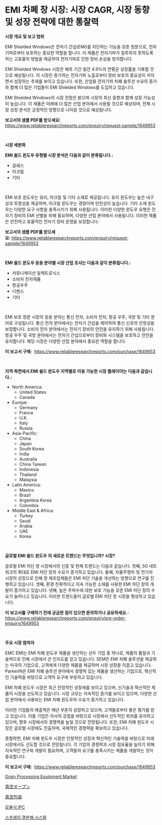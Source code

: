 <p><h1>EMI 차폐 창 시장: 시장 CAGR, 시장 동향 및 성장 전략에 대한 통찰력</h1></p><p><strong>시장 개요 및 보고 범위</strong></p>
<p><p>EMI Shielded Windows은 전자기 간섭(EMI)를 차단하는 기능을 갖춘 창문으로, 전자기파로부터 보호하는 중요한 역할을 합니다. 이 제품은 전자기파가 침투하지 못하도록 하는 고효율의 방법을 제공하여 전자기파로 인한 장비 손상을 방지합니다. </p><p>EMI Shielded Windows 시장은 예측 기간 동안 4.9%의 연평균 성장률을 기록할 것으로 예상됩니다. 이 시장은 증가하는 전자기파 노출로부터 장비 보호의 중요성이 커지면서 성장하는 추세를 보이고 있습니다. 또한, 산업용 전자기파 차폐 솔루션 수요의 증가와 함께 더 많은 기업들이 EMI Shielded Windows를 도입하고 있습니다.</p><p>EMI Shielded Windows의 시장 전망은 밝으며 시장의 최신 동향과 함께 성장 가능성이 높습니다. 이 제품은 미래에 더 많은 산업 분야에서 사용될 것으로 예상되며, 전체 시장 성장 분석은 긍정적인 방향으로 나아갈 것으로 예상됩니다.</p></p>
<p><strong>보고서의 샘플 PDF를 받으세요:</strong> <a href="https://www.reliableresearchreports.com/enquiry/request-sample/1649953">https://www.reliableresearchreports.com/enquiry/request-sample/1649953</a></p>
<p>&nbsp;</p>
<p><strong>시장 세분화</strong></p>
<p><strong>EMI 쉴드 윈도우 유형별 시장 분석은 다음과 같이 분류됩니다.:</strong></p>
<p><ul><li>글래스</li><li>아크릴</li><li>기타</li></ul></p>
<p>&nbsp;</p>
<p><p>EMI 보호 윈도우는 유리, 아크릴 및 기타 소재로 제공됩니다. 유리 윈도우는 높은 내구성과 투명성을 제공하며, 아크릴 윈도우는 경량이며 안전성이 높습니다. 기타 소재 윈도우는 다양한 요구 사항을 충족시키기 위해 사용됩니다. 이러한 다양한 윈도우 유형은 전자기 장비의 EMI 선별을 위해 필요하며, 다양한 산업 분야에서 사용됩니다. 이러한 제품은 안전하고 효율적인 전자기 장비 운영을 보장합니다.</p></p>
<p><strong>보고서의 샘플 PDF를 받으세요:</strong>&nbsp;<a href="https://www.reliableresearchreports.com/enquiry/request-sample/1649953">https://www.reliableresearchreports.com/enquiry/request-sample/1649953</a></p>
<p>&nbsp;</p>
<p><strong> EMI 쉴드 윈도우 응용 분야별 시장 산업 조사는 다음과 같이 분류됩니다.:</strong></p>
<p><ul><li>커뮤니케이션 일렉트로닉스</li><li>소비자 전자제품</li><li>항공우주</li><li>디펜스</li><li>기타</li></ul></p>
<p>&nbsp;</p>
<p><p>EMI 보호 창문 시장의 응용 분야는 통신 전자, 소비자 전자, 항공 우주, 국방 및 기타 분야로 구성됩니다. 통신 전자 분야에서는 전자기 간섭을 제어하여 통신 신호의 안정성을 보장합니다. 소비자 전자 분야에서는 전자기 장비의 안전을 유지하기 위해 사용됩니다. 항공 우주 및 국방 분야에서는 전자기 간섭으로부터 장비와 시스템을 보호하고 안전을 유지합니다. 해당 시장은 다양한 산업 분야에서 중요한 역할을 합니다.</p></p>
<p><strong>이 보고서 구매:</strong>&nbsp; <a href="https://www.reliableresearchreports.com/purchase/1649953">https://www.reliableresearchreports.com/purchase/1649953</a></p>
<p>&nbsp;</p>
<p><strong>지역 측면에서 EMI 쉴드 윈도우 지역별로 이용 가능한 시장 플레이어는 다음과 같습니다.:</strong></p>
<p><ul>
    <li>
        North America:
        <ul>
            <li>United States</li>
            <li>Canada</li>
        </ul>
    </li>
    <li>
        Europe:
        <ul>
            <li>Germany</li>
            <li>France</li>
            <li>U.K.</li>
            <li>Italy</li>
            <li>Russia</li>
        </ul>
    </li>
    <li>
        Asia-Pacific:
        <ul>
            <li>China</li>
            <li>Japan</li>
            <li>South Korea</li>
            <li>India</li>
            <li>Australia</li>
            <li>China Taiwan</li>
            <li>Indonesia</li>
            <li>Thailand</li>
            <li>Malaysia</li>
        </ul>
    </li>
    <li>
        Latin America:
        <ul>
            <li>Mexico</li>
            <li>Brazil</li>
            <li>Argentina Korea</li>
            <li>Colombia</li>
        </ul>
    </li>
    <li>
        Middle East & Africa:
        <ul>
            <li>Turkey</li>
            <li>Saudi</li>
            <li>Arabia</li>
            <li>UAE</li>
            <li>Korea</li>
        </ul>
    </li>
    </ul></p>
<p>&nbsp;</p>
<p><strong>글로벌 EMI 쉴드 윈도우 의 새로운 트렌드는 무엇입니까? 시장?</strong></p>
<p><p>글로벌 EMI 차단 창 시장에서의 신흥 및 현재 트렌드는 다음과 같습니다. 첫째, 5G 네트워크의 확대로 EMI 차단 창의 수요가 증가하고 있습니다. 둘째, 자율주행차 및 전기차 시장의 성장으로 인해 창 제조업체들은 EMI 차단 기술을 개선하는 방향으로 연구를 진행하고 있습니다. 셋째, 환경 친화적이고 지속 가능한 소재를 사용한 EMI 차단 창의 개발이 증가하고 있습니다. 넷째, 높은 주파수에 대한 보호 기능을 갖춘 EMI 차단 창의 수요가 늘어나고 있습니다. 이러한 트렌드들이 글로벌 EMI 차단 창 시장을 형성하고 있습니다.</p></p>
<p><strong>이 보고서를 구매하기 전에 궁금한 점이 있으면 문의하거나 공유하세요.</strong>- <a href="https://www.reliableresearchreports.com/enquiry/pre-order-enquiry/1649953">https://www.reliableresearchreports.com/enquiry/pre-order-enquiry/1649953</a></p>
<p>&nbsp;</p>
<p><strong>주요 시장 참여자</strong></p>
<p><p>EMC EMI는 EMI 차폐 윈도우 제품을 생산하는 선두 기업 중 하나로, 제품의 품질과 기술력으로 인해 시장에서 큰 인지도를 얻고 있습니다. SEM은 EMI 차폐 솔루션을 제공하는 미국의 기업으로, 고객에게 다양한 제품을 제공하며 시장 성장을 이끌고 있습니다. ParkerIN은 EMI 차폐 솔루션 분야에서 경쟁력 있는 제품을 생산하는 기업으로, 혁신적인 기술력을 바탕으로 고객의 요구에 부응하고 있습니다.</p><p>EMI 차폐 윈도우 시장은 최근 안정적인 성장세를 보이고 있으며, 신기술과 혁신적인 제품이 시장을 선도하고 있습니다. 시장 규모는 지속적인 증가를 보이고 있으며, 다양한 산업 분야에서 사용되는 EMI 차폐 윈도우의 수요가 증가하고 있습니다.</p><p>이러한 기업들의 매출액은 매년 꾸준히 성장하고 있으며, 고객들로부터 좋은 평가를 받고 있습니다. 이들 기업은 자사의 강점을 바탕으로 시장에서 선두적인 위치를 유지하고 있으며, 향후 시장에서의 경쟁력을 높일 것으로 전망됩니다. 또한, EMI 차폐 윈도우 시장은 글로벌 시장에도 진출하며, 국제적인 경쟁력을 확보하고 있습니다.</p><p>종합하면, EMI 차폐 윈도우 시장은 안정적인 성장과 혁신적인 기술력을 바탕으로 미래 시장에서도 선도할 것으로 전망됩니다. 각 기업의 경쟁력과 시장 점유율을 높이기 위해 지속적인 연구와 개발이 필요하며, 고객들의 요구를 충족시키는 제품을 개발하는 것이 중요합니다.</p></p>
<p><strong>이 보고서 구매:</strong>&nbsp;&nbsp;<a href="https://www.reliableresearchreports.com/purchase/1649953">https://www.reliableresearchreports.com/purchase/1649953</a></p>
<p><p><a href="https://view.publitas.com/reportprime-1/grain-processing-equipment-market-size-and-growth-market-segmentation-regional-and-country-breakdowns-and-market-trends-for-period-from-2024-2031/">Grain Processing Equipment Market</a></p><p><a href="https://github.com/jkjreqjscoxx7/Market-Research-Report-List-1/blob/main/119344010733.md">真空オーブン</a></p><p><a href="https://github.com/hilmi-2a/Market-Research-Report-List-1/blob/main/717539910734.md">真空包装</a></p><p><a href="https://github.com/BrettWeberrt8767765/Market-Research-Report-List-1/blob/main/51461819860.md">모듈식 IPC</a></p><p><a href="https://github.com/nuekbpymrrz5/Market-Research-Report-List-1/blob/main/46159129859.md">스프레이 열분해 시스템</a></p></p>
